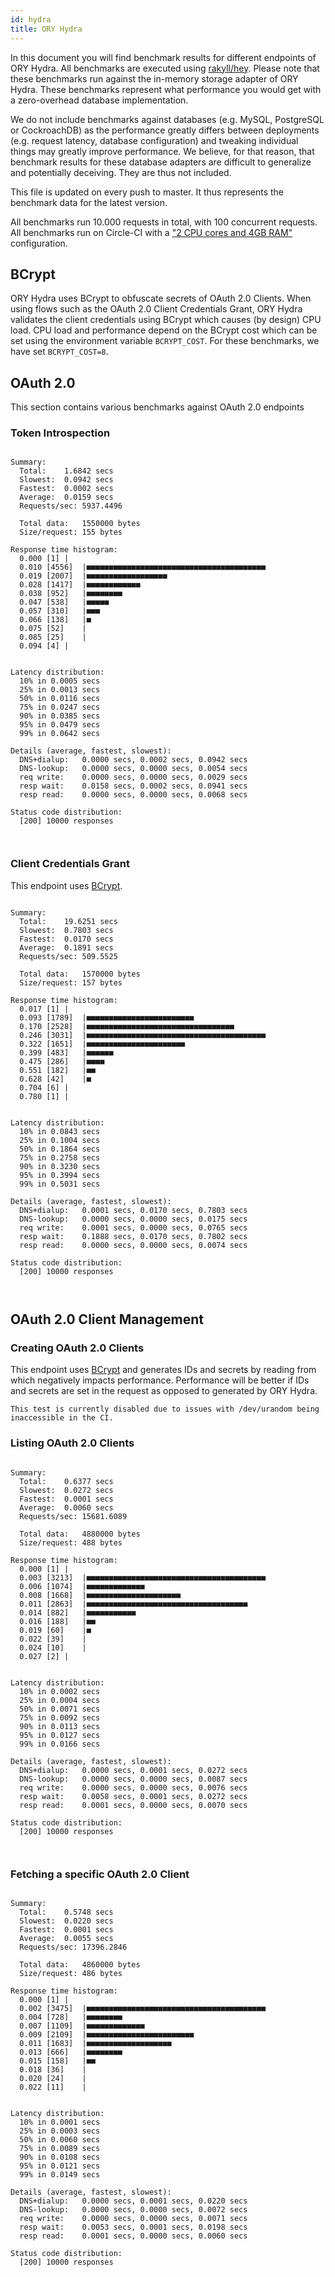 ```yaml
---
id: hydra
title: ORY Hydra
---
```


In this document you will find benchmark results for different endpoints of ORY
Hydra. All benchmarks are executed using
[rakyll/hey](https://github.com/rakyll/hey). Please note that these benchmarks
run against the in-memory storage adapter of ORY Hydra. These benchmarks
represent what performance you would get with a zero-overhead database
implementation.

We do not include benchmarks against databases (e.g. MySQL, PostgreSQL or
CockroachDB) as the performance greatly differs between deployments (e.g.
request latency, database configuration) and tweaking individual things may
greatly improve performance. We believe, for that reason, that benchmark results
for these database adapters are difficult to generalize and potentially
deceiving. They are thus not included.

This file is updated on every push to master. It thus represents the benchmark
data for the latest version.

All benchmarks run 10.000 requests in total, with 100 concurrent requests. All
benchmarks run on Circle-CI with a
["2 CPU cores and 4GB RAM"](https://support.circleci.com/hc/en-us/articles/360000489307-Why-do-my-tests-take-longer-to-run-on-CircleCI-than-locally-)
configuration.

## BCrypt

ORY Hydra uses BCrypt to obfuscate secrets of OAuth 2.0 Clients. When using
flows such as the OAuth 2.0 Client Credentials Grant, ORY Hydra validates the
client credentials using BCrypt which causes (by design) CPU load. CPU load and
performance depend on the BCrypt cost which can be set using the environment
variable `BCRYPT_COST`. For these benchmarks, we have set `BCRYPT_COST=8`.

## OAuth 2.0

This section contains various benchmarks against OAuth 2.0 endpoints

### Token Introspection

```

Summary:
  Total:	1.6842 secs
  Slowest:	0.0942 secs
  Fastest:	0.0002 secs
  Average:	0.0159 secs
  Requests/sec:	5937.4496

  Total data:	1550000 bytes
  Size/request:	155 bytes

Response time histogram:
  0.000 [1]	|
  0.010 [4556]	|■■■■■■■■■■■■■■■■■■■■■■■■■■■■■■■■■■■■■■■■
  0.019 [2007]	|■■■■■■■■■■■■■■■■■■
  0.028 [1417]	|■■■■■■■■■■■■
  0.038 [952]	|■■■■■■■■
  0.047 [538]	|■■■■■
  0.057 [310]	|■■■
  0.066 [138]	|■
  0.075 [52]	|
  0.085 [25]	|
  0.094 [4]	|


Latency distribution:
  10% in 0.0005 secs
  25% in 0.0013 secs
  50% in 0.0116 secs
  75% in 0.0247 secs
  90% in 0.0385 secs
  95% in 0.0479 secs
  99% in 0.0642 secs

Details (average, fastest, slowest):
  DNS+dialup:	0.0000 secs, 0.0002 secs, 0.0942 secs
  DNS-lookup:	0.0000 secs, 0.0000 secs, 0.0054 secs
  req write:	0.0000 secs, 0.0000 secs, 0.0029 secs
  resp wait:	0.0158 secs, 0.0002 secs, 0.0941 secs
  resp read:	0.0000 secs, 0.0000 secs, 0.0068 secs

Status code distribution:
  [200]	10000 responses



```

### Client Credentials Grant

This endpoint uses [BCrypt](#bcrypt).

```

Summary:
  Total:	19.6251 secs
  Slowest:	0.7803 secs
  Fastest:	0.0170 secs
  Average:	0.1891 secs
  Requests/sec:	509.5525

  Total data:	1570000 bytes
  Size/request:	157 bytes

Response time histogram:
  0.017 [1]	|
  0.093 [1789]	|■■■■■■■■■■■■■■■■■■■■■■■■
  0.170 [2528]	|■■■■■■■■■■■■■■■■■■■■■■■■■■■■■■■■■
  0.246 [3031]	|■■■■■■■■■■■■■■■■■■■■■■■■■■■■■■■■■■■■■■■■
  0.322 [1651]	|■■■■■■■■■■■■■■■■■■■■■■
  0.399 [483]	|■■■■■■
  0.475 [286]	|■■■■
  0.551 [182]	|■■
  0.628 [42]	|■
  0.704 [6]	|
  0.780 [1]	|


Latency distribution:
  10% in 0.0843 secs
  25% in 0.1004 secs
  50% in 0.1864 secs
  75% in 0.2758 secs
  90% in 0.3230 secs
  95% in 0.3994 secs
  99% in 0.5031 secs

Details (average, fastest, slowest):
  DNS+dialup:	0.0001 secs, 0.0170 secs, 0.7803 secs
  DNS-lookup:	0.0000 secs, 0.0000 secs, 0.0175 secs
  req write:	0.0001 secs, 0.0000 secs, 0.0765 secs
  resp wait:	0.1888 secs, 0.0170 secs, 0.7802 secs
  resp read:	0.0000 secs, 0.0000 secs, 0.0074 secs

Status code distribution:
  [200]	10000 responses



```

## OAuth 2.0 Client Management

### Creating OAuth 2.0 Clients

This endpoint uses [BCrypt](#bcrypt) and generates IDs and secrets by reading
from which negatively impacts performance. Performance will be better if IDs and
secrets are set in the request as opposed to generated by ORY Hydra.

```
This test is currently disabled due to issues with /dev/urandom being inaccessible in the CI.
```

### Listing OAuth 2.0 Clients

```

Summary:
  Total:	0.6377 secs
  Slowest:	0.0272 secs
  Fastest:	0.0001 secs
  Average:	0.0060 secs
  Requests/sec:	15681.6089

  Total data:	4880000 bytes
  Size/request:	488 bytes

Response time histogram:
  0.000 [1]	|
  0.003 [3213]	|■■■■■■■■■■■■■■■■■■■■■■■■■■■■■■■■■■■■■■■■
  0.006 [1074]	|■■■■■■■■■■■■■
  0.008 [1668]	|■■■■■■■■■■■■■■■■■■■■■
  0.011 [2863]	|■■■■■■■■■■■■■■■■■■■■■■■■■■■■■■■■■■■■
  0.014 [882]	|■■■■■■■■■■■
  0.016 [188]	|■■
  0.019 [60]	|■
  0.022 [39]	|
  0.024 [10]	|
  0.027 [2]	|


Latency distribution:
  10% in 0.0002 secs
  25% in 0.0004 secs
  50% in 0.0071 secs
  75% in 0.0092 secs
  90% in 0.0113 secs
  95% in 0.0127 secs
  99% in 0.0166 secs

Details (average, fastest, slowest):
  DNS+dialup:	0.0000 secs, 0.0001 secs, 0.0272 secs
  DNS-lookup:	0.0000 secs, 0.0000 secs, 0.0087 secs
  req write:	0.0000 secs, 0.0000 secs, 0.0076 secs
  resp wait:	0.0058 secs, 0.0001 secs, 0.0272 secs
  resp read:	0.0001 secs, 0.0000 secs, 0.0070 secs

Status code distribution:
  [200]	10000 responses



```

### Fetching a specific OAuth 2.0 Client

```

Summary:
  Total:	0.5748 secs
  Slowest:	0.0220 secs
  Fastest:	0.0001 secs
  Average:	0.0055 secs
  Requests/sec:	17396.2846

  Total data:	4860000 bytes
  Size/request:	486 bytes

Response time histogram:
  0.000 [1]	|
  0.002 [3475]	|■■■■■■■■■■■■■■■■■■■■■■■■■■■■■■■■■■■■■■■■
  0.004 [728]	|■■■■■■■■
  0.007 [1109]	|■■■■■■■■■■■■■
  0.009 [2109]	|■■■■■■■■■■■■■■■■■■■■■■■■
  0.011 [1683]	|■■■■■■■■■■■■■■■■■■■
  0.013 [666]	|■■■■■■■■
  0.015 [158]	|■■
  0.018 [36]	|
  0.020 [24]	|
  0.022 [11]	|


Latency distribution:
  10% in 0.0001 secs
  25% in 0.0003 secs
  50% in 0.0060 secs
  75% in 0.0089 secs
  90% in 0.0108 secs
  95% in 0.0121 secs
  99% in 0.0149 secs

Details (average, fastest, slowest):
  DNS+dialup:	0.0000 secs, 0.0001 secs, 0.0220 secs
  DNS-lookup:	0.0000 secs, 0.0000 secs, 0.0072 secs
  req write:	0.0000 secs, 0.0000 secs, 0.0071 secs
  resp wait:	0.0053 secs, 0.0001 secs, 0.0198 secs
  resp read:	0.0001 secs, 0.0000 secs, 0.0060 secs

Status code distribution:
  [200]	10000 responses



```
